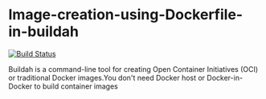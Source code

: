 # Image-creation-using-Dockerfile-in-buildah

[![Build Status](https://travis-ci.org/joemccann/dillinger.svg?branch=master)]()

Buildah is a command-line tool for creating Open Container Initiatives (OCI) or traditional Docker images.You don't need Docker host or Docker-in-Docker to build container images
